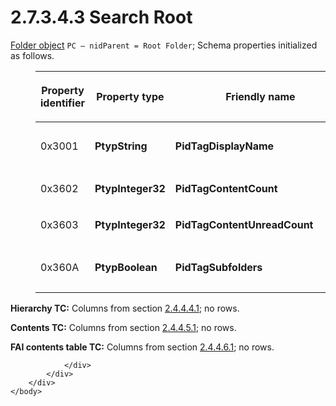<html dir="LTR" xmlns:mshelp="http://msdn.microsoft.com/mshelp" xmlns:ddue="http://ddue.schemas.microsoft.com/authoring/2003/5" xmlns:xlink="http://www.w3.org/1999/xlink" xmlns:tool="http://www.microsoft.com/tooltip">
    <head>
        <meta http-equiv="Content-Type" content="text/html; CHARSET=utf-8"></meta>
        <meta name="save" content="history"></meta>
        <title>2.7.3.4.3 Search Root</title>
        <xml>
            <mshelp:toctitle title="2.7.3.4.3 Search Root"></mshelp:toctitle>
            <mshelp:rltitle title="[MS-PST]: Search Root"></mshelp:rltitle>
            <mshelp:keyword index="A" term="8c67cbb0-ce1a-4243-877b-c3214b43ad8b"></mshelp:keyword>
            <mshelp:attr name="DCSext.ContentType" value="open specification"></mshelp:attr>
            <mshelp:attr name="AssetID" value="8c67cbb0-ce1a-4243-877b-c3214b43ad8b"></mshelp:attr>
            <mshelp:attr name="TopicType" value="kbRef"></mshelp:attr>
            <mshelp:attr name="DCSext.Title" value="[MS-PST]: Search Root" />
        </xml>
    </head>
    <body>
        <div id="header">
            <h1 class="heading">2.7.3.4.3 Search Root</h1>
        </div>
        <div id="mainSection">
            <div id="mainBody">
                <div id="allHistory" class="saveHistory"></div>
                <div id="sectionSection0" class="section" name="collapseableSection">
                    

<p><a href="08220cc9-69b1-4072-a2e7-2a0ff201d505.htm#gt_0682daa7-c1b8-419b-8a32-6048833d0b72">Folder
object</a> <code>PC – nidParent = Root Folder</code>; Schema
properties initialized as follows.</p>

<dl>
<dd>
<table>
 <thead>
  <tr>
   <th>
   <p>Property
   identifier</p>
   </th>
   <th>
   <p>Property
   type</p>
   </th>
   <th>
   <p>Friendly
   name</p>
   </th>
   <th>
   <p>Value</p>
   </th>
  </tr>
 </thead>
 <tr>
  <td>
  <p>0x3001</p>
  </td>
  <td>
  <p><b>PtypString</b></p>
  </td>
  <td>
  <p><b>PidTagDisplayName</b></p>
  </td>
  <td>
  <p>Search
  Root</p>
  </td>
 </tr>
 <tr>
  <td>
  <p>0x3602</p>
  </td>
  <td>
  <p><b>PtypInteger32</b></p>
  </td>
  <td>
  <p><b>PidTagContentCount                  
  </b></p>
  </td>
  <td>
  <p>0</p>
  </td>
 </tr>
 <tr>
  <td>
  <p>0x3603</p>
  </td>
  <td>
  <p><b>PtypInteger32</b></p>
  </td>
  <td>
  <p><b>PidTagContentUnreadCount            
  </b></p>
  </td>
  <td>
  <p>0</p>
  </td>
 </tr>
 <tr>
  <td>
  <p>0x360A</p>
  </td>
  <td>
  <p><b>PtypBoolean</b></p>
  </td>
  <td>
  <p><b>PidTagSubfolders                    
  </b></p>
  </td>
  <td>
  <p>0 (<b>FALSE</b>)</p>
  </td>
 </tr>
</table>
</dd></dl>

<p><b>Hierarchy TC:</b> Columns from section <a href="c08fb6cb-2d91-42e5-b70d-f3e4f9781a2a.htm">2.4.4.4.1</a>; no rows.</p>

<p><b>Contents TC:</b> Columns from section <a href="f58e1ea9-b592-408d-b89e-53fd4cd6024b.htm">2.4.4.5.1</a>; no rows.</p>

<p><b>FAI contents table TC:</b> Columns from section <a href="b2e619a0-6a9c-4101-9dcb-340ac41cf308.htm">2.4.4.6.1</a>; no rows.</p>


                </div>
            </div>
        </div>
    </body>
</html>